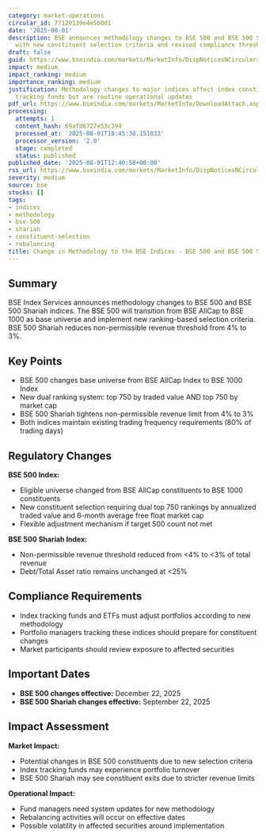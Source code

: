 ```yaml
---
category: market-operations
circular_id: 77120139e4e5b0d1
date: '2025-08-01'
description: BSE announces methodology changes to BSE 500 and BSE 500 Shariah indices
  with new constituent selection criteria and revised compliance thresholds.
draft: false
guid: https://www.bseindia.com/markets/MarketInfo/DispNoticesNCirculars.aspx?Noticeid={DFE06593-0EA6-453A-A5A0-351283F62CAA}&noticeno=20250801-38&dt=08/01/2025&icount=38&totcount=80&flag=0
impact: medium
impact_ranking: medium
importance_ranking: medium
justification: Methodology changes to major indices affect index constituents and
  tracking funds but are routine operational updates
pdf_url: https://www.bseindia.com/markets/MarketInfo/DownloadAttach.aspx?id=20250801-38&attachedId=
processing:
  attempts: 1
  content_hash: 69afd6727e53c394
  processed_at: '2025-08-01T18:45:38.151033'
  processor_version: '2.0'
  stage: completed
  status: published
published_date: '2025-08-01T12:40:58+00:00'
rss_url: https://www.bseindia.com/markets/MarketInfo/DispNoticesNCirculars.aspx?Noticeid={DFE06593-0EA6-453A-A5A0-351283F62CAA}&noticeno=20250801-38&dt=08/01/2025&icount=38&totcount=80&flag=0
severity: medium
source: bse
stocks: []
tags:
- indices
- methodology
- bse-500
- shariah
- constituent-selection
- rebalancing
title: Change in Methodology to the BSE Indices - BSE 500 and BSE 500 Shariah Updates
---
```


## Summary

BSE Index Services announces methodology changes to BSE 500 and BSE 500 Shariah indices. The BSE 500 will transition from BSE AllCap to BSE 1000 as base universe and implement new ranking-based selection criteria. BSE 500 Shariah reduces non-permissible revenue threshold from 4% to 3%.

## Key Points

- BSE 500 changes base universe from BSE AllCap Index to BSE 1000 Index
- New dual ranking system: top 750 by traded value AND top 750 by market cap
- BSE 500 Shariah tightens non-permissible revenue limit from 4% to 3%
- Both indices maintain existing trading frequency requirements (80% of trading days)

## Regulatory Changes

**BSE 500 Index:**
- Eligible universe changed from BSE AllCap constituents to BSE 1000 constituents
- New constituent selection requiring dual top 750 rankings by annualized traded value and 6-month average free float market cap
- Flexible adjustment mechanism if target 500 count not met

**BSE 500 Shariah Index:**
- Non-permissible revenue threshold reduced from <4% to <3% of total revenue
- Debt/Total Asset ratio remains unchanged at <25%

## Compliance Requirements

- Index tracking funds and ETFs must adjust portfolios according to new methodology
- Portfolio managers tracking these indices should prepare for constituent changes
- Market participants should review exposure to affected securities

## Important Dates

- **BSE 500 changes effective:** December 22, 2025
- **BSE 500 Shariah changes effective:** September 22, 2025

## Impact Assessment

**Market Impact:**
- Potential changes in BSE 500 constituents due to new selection criteria
- Index tracking funds may experience portfolio turnover
- BSE 500 Shariah may see constituent exits due to stricter revenue limits

**Operational Impact:**
- Fund managers need system updates for new methodology
- Rebalancing activities will occur on effective dates
- Possible volatility in affected securities around implementation